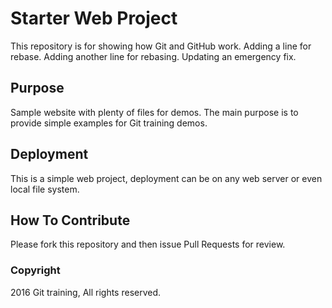# Starter Web Project

This repository is for showing how Git and GitHub work. Adding a line for rebase. Adding another line for rebasing. Updating an emergency fix.

## Purpose

Sample website with plenty of files for demos. The main purpose is to provide simple examples for Git training demos.

## Deployment

This is a simple web project, deployment can be on any web server or even local file system.

## How To Contribute

Please fork this repository and then issue Pull Requests for review. 

### Copyright
2016 Git training, All rights reserved.